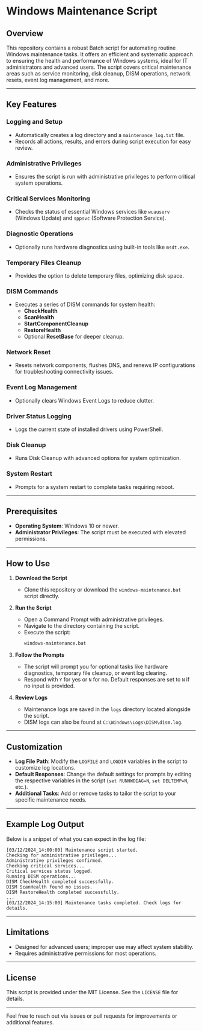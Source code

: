 
# Windows Maintenance Script

## Overview

This repository contains a robust Batch script for automating routine Windows maintenance tasks. It offers an efficient and systematic approach to ensuring the health and performance of Windows systems, ideal for IT administrators and advanced users. The script covers critical maintenance areas such as service monitoring, disk cleanup, DISM operations, network resets, event log management, and more.

---

## Key Features

### **Logging and Setup**
- Automatically creates a log directory and a `maintenance_log.txt` file.
- Records all actions, results, and errors during script execution for easy review.

### **Administrative Privileges**
- Ensures the script is run with administrative privileges to perform critical system operations.

### **Critical Services Monitoring**
- Checks the status of essential Windows services like `wuauserv` (Windows Update) and `sppsvc` (Software Protection Service).

### **Diagnostic Operations**
- Optionally runs hardware diagnostics using built-in tools like `msdt.exe`.

### **Temporary Files Cleanup**
- Provides the option to delete temporary files, optimizing disk space.

### **DISM Commands**
- Executes a series of DISM commands for system health:
  - **CheckHealth**
  - **ScanHealth**
  - **StartComponentCleanup**
  - **RestoreHealth**
  - Optional **ResetBase** for deeper cleanup.

### **Network Reset**
- Resets network components, flushes DNS, and renews IP configurations for troubleshooting connectivity issues.

### **Event Log Management**
- Optionally clears Windows Event Logs to reduce clutter.

### **Driver Status Logging**
- Logs the current state of installed drivers using PowerShell.

### **Disk Cleanup**
- Runs Disk Cleanup with advanced options for system optimization.

### **System Restart**
- Prompts for a system restart to complete tasks requiring reboot.

---

## Prerequisites

- **Operating System**: Windows 10 or newer.
- **Administrator Privileges**: The script must be executed with elevated permissions.

---

## How to Use

1. **Download the Script**
   - Clone this repository or download the `windows-maintenance.bat` script directly.

2. **Run the Script**
   - Open a Command Prompt with administrative privileges.
   - Navigate to the directory containing the script.
   - Execute the script:
     ```cmd
     windows-maintenance.bat
     ```

3. **Follow the Prompts**
   - The script will prompt you for optional tasks like hardware diagnostics, temporary file cleanup, or event log clearing.
   - Respond with `Y` for yes or `N` for no. Default responses are set to `N` if no input is provided.

4. **Review Logs**
   - Maintenance logs are saved in the `logs` directory located alongside the script.
   - DISM logs can also be found at `C:\Windows\Logs\DISM\dism.log`.

---

## Customization

- **Log File Path**: Modify the `LOGFILE` and `LOGDIR` variables in the script to customize log locations.
- **Default Responses**: Change the default settings for prompts by editing the respective variables in the script (`set RUNHWDIAG=N`, `set DELTEMP=N`, etc.).
- **Additional Tasks**: Add or remove tasks to tailor the script to your specific maintenance needs.

---

## Example Log Output

Below is a snippet of what you can expect in the log file:

```text
[03/12/2024_14:00:00] Maintenance script started.
Checking for administrative privileges...
Administrative privileges confirmed.
Checking critical services...
Critical services status logged.
Running DISM operations...
DISM CheckHealth completed successfully.
DISM ScanHealth found no issues.
DISM RestoreHealth completed successfully.
...
[03/12/2024_14:15:00] Maintenance tasks completed. Check logs for details.
```

---

## Limitations

- Designed for advanced users; improper use may affect system stability.
- Requires administrative permissions for most operations.

---

## License

This script is provided under the MIT License. See the `LICENSE` file for details.

---

Feel free to reach out via issues or pull requests for improvements or additional features.
